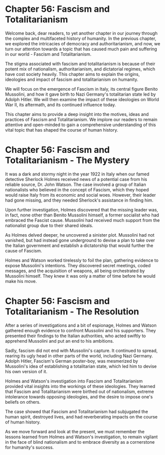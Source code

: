 # Chapter 56: Fascism and Totalitarianism

Welcome back, dear readers, to yet another chapter in our journey through the complex and multifaceted history of humanity. In the previous chapter, we explored the intricacies of democracy and authoritarianism, and now, we turn our attention towards a topic that has caused much pain and suffering in our world - Fascism and Totalitarianism.

The stigma associated with fascism and totalitarianism is because of their potent mix of nationalism, authoritarianism, and dictatorial regimes, which have cost society heavily. This chapter aims to explain the origins, ideologies and impact of fascism and totalitarianism on humanity.

We will focus on the emergence of Fascism in Italy, its central figure Benito Mussolini, and how it gave birth to Nazi Germany's totalitarian state led by Adolph Hitler. We will then examine the impact of these ideologies on World War II, its aftermath, and its continued influence today.

This chapter aims to provide a deep insight into the motives, ideas and practices of Fascism and Totalitarianism. We implore our readers to remain attentive and open-minded to gain a comprehensive understanding of this vital topic that has shaped the course of human history.
# Chapter 56: Fascism and Totalitarianism - The Mystery

It was a dark and stormy night in the year 1922 in Italy when our famed detective Sherlock Holmes received news of a potential case from his reliable source, Dr. John Watson. The case involved a group of Italian nationalists who believed in the concept of Fascism, which they hoped would raise Italy from its economic and social woes. However, their leader had gone missing, and they needed Sherlock's assistance in finding him.

Upon further investigation, Holmes discovered that the missing leader was, in fact, none other than Benito Mussolini himself, a former socialist who had embraced the Fascist cause. Mussolini had received much support from the nationalist group due to their shared ideals.

As Holmes delved deeper, he uncovered a sinister plot. Mussolini had not vanished, but had instead gone underground to devise a plan to take over the Italian government and establish a dictatorship that would further the cause of Fascism.

Holmes and Watson worked tirelessly to foil the plan, gathering evidence to expose Mussolini's intentions. They discovered secret meetings, coded messages, and the acquisition of weapons, all being orchestrated by Mussolini himself. They knew it was only a matter of time before he would make his move.

# Chapter 56: Fascism and Totalitarianism - The Resolution

After a series of investigations and a bit of espionage, Holmes and Watson gathered enough evidence to confront Mussolini and his supporters. They presented their findings to the Italian authorities, who acted swiftly to apprehend Mussolini and put an end to his ambitions.

Sadly, fascism did not end with Mussolini's capture. It continued to spread, rearing its ugly head in other parts of the world, including Nazi Germany. Adolph Hitler, Fascism's German poster-boy, was mesmerized by Mussolini's idea of establishing a totalitarian state, which led him to devise his own version of it.

Holmes and Watson's investigation into Fascism and Totalitarianism provided vital insights into the workings of these ideologies. They learned that Fascism and Totalitarianism were birthed out of nationalism, extreme intolerance towards opposing ideologies, and the desire to impose one's beliefs on others.

The case showed that Fascism and Totalitarianism had subjugated the human spirit, destroyed lives, and had reverberating impacts on the course of human history.

As we move forward and look at the present, we must remember the lessons learned from Holmes and Watson's investigation, to remain vigilant in the face of blind nationalism and to embrace diversity as a cornerstone for humanity's success.